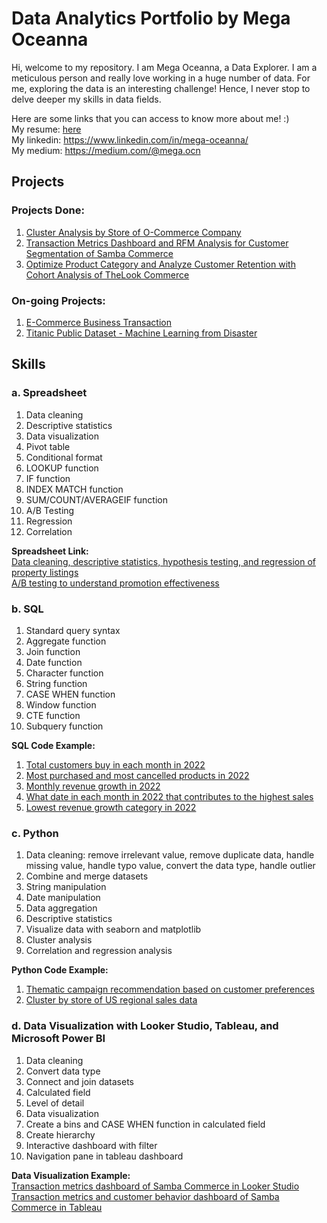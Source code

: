 # Data Analytics Portfolio by Mega Oceanna
Hi, welcome to my repository. I am Mega Oceanna, a Data Explorer. I am a meticulous person and really love working in a huge number of data. For me, exploring the data is an interesting challenge! Hence, I never stop to delve deeper my skills in data fields. 

Here are some links that you can access to know more about me! :) <br>
My resume: [here](https://drive.google.com/file/d/10Hzd_jgs7sGTjijATRH1bHT5D2Rxs3-4/view?usp=sharing) <br>
My linkedin: https://www.linkedin.com/in/mega-oceanna/ <br>
My medium: https://medium.com/@mega.ocn

## Projects
### **Projects Done:**
1. [Cluster Analysis by Store of O-Commerce Company](https://github.com/megaocn/Cluster-by-Store-of-US-Regional-Sales-Data.git)<br>
2. [Transaction Metrics Dashboard and RFM Analysis for Customer Segmentation of Samba Commerce](https://drive.google.com/file/d/1NFtvyv4QnLFOuXwiFU_E0kAi3j_eabnH/view?usp=sharing)<br>
3. [Optimize Product Category and Analyze Customer Retention with Cohort Analysis of TheLook Commerce](https://drive.google.com/file/d/1t7Fb4KL3yNHIdwjeiZlvbCqJoY2m6rRe/view?usp=sharing)<br>

### **On-going Projects:**
1. [E-Commerce Business Transaction](https://www.kaggle.com/datasets/gabrielramos87/an-online-shop-business)
2. [Titanic Public Dataset - Machine Learning from Disaster](https://www.kaggle.com/competitions/titanic/overview)

## Skills
### **a. Spreadsheet**
1. Data cleaning
2. Descriptive statistics
3. Data visualization
4. Pivot table
5. Conditional format
6. LOOKUP function
7. IF function
8. INDEX MATCH function
9. SUM/COUNT/AVERAGEIF function
10. A/B Testing
11. Regression
12. Correlation

**Spreadsheet Link:** <br>
[Data cleaning, descriptive statistics, hypothesis testing, and regression of property listings](https://docs.google.com/spreadsheets/d/1uU6VDe7P2K8FaSzbP5XX24fCDq7PfCGYbOXjETJpE2g/edit?usp=sharing) <br>
[A/B testing to understand promotion effectiveness](https://docs.google.com/spreadsheets/d/1X4UbaSHyhtWs1-u-PSOsMABph-2PLpGdRoAv0NRUC2E/edit?usp=sharing) <br>

### **b. SQL**
1. Standard query syntax
2. Aggregate function
3. Join function
4. Date function
5. Character function
6. String function
7. CASE WHEN function
8. Window function
9. CTE function
10. Subquery function

**SQL Code Example:** <br>
1. [Total customers buy in each month in 2022](https://console.cloud.google.com/bigquery?sq=113264810651:1b6f0ddba53c4043b7ef24a8857c953f)<br>
2. [Most purchased and most cancelled products in 2022](https://console.cloud.google.com/bigquery?sq=113264810651:d556319d3ba24d45a1d1c316d1ec7d3c)<br>
3. [Monthly revenue growth in 2022](https://console.cloud.google.com/bigquery?sq=113264810651:552c838296214d90ac8da9cc46ae7f60)<br>
4. [What date in each month in 2022 that contributes to the highest sales](https://console.cloud.google.com/bigquery?sq=113264810651:9fc0e9c8529a45eabecc25c198b3e462)<br>
5. [Lowest revenue growth category in 2022](https://console.cloud.google.com/bigquery?sq=113264810651:20d578b7a26b40e3a82772fb5c1b9e66)<br>

### **c. Python**
1. Data cleaning: remove irrelevant value, remove duplicate data, handle missing value, handle typo value, convert the data type, handle outlier
2. Combine and merge datasets
3. String manipulation
4. Date manipulation
5. Data aggregation
6. Descriptive statistics
7. Visualize data with seaborn and matplotlib
8. Cluster analysis
9. Correlation and regression analysis

**Python Code Example:** <br>
1. [Thematic campaign recommendation based on customer preferences](https://colab.research.google.com/drive/16HjWB7XxQAoM97qtDePay6xXQp_KAUWG#scrollTo=evk5aoKP036p)<br>
2. [Cluster by store of US regional sales data](https://colab.research.google.com/drive/1emAjF2Tvf4eKWcslHackBFyLg-JI804w?usp=sharing)

### **d. Data Visualization with Looker Studio, Tableau, and Microsoft Power BI**
1. Data cleaning
2. Convert data type
3. Connect and join datasets
4. Calculated field
5. Level of detail
6. Data visualization
7. Create a bins and CASE WHEN function in calculated field
8. Create hierarchy
9. Interactive dashboard with filter
10. Navigation pane in tableau dashboard

**Data Visualization Example:** <br>
[Transaction metrics dashboard of Samba Commerce in Looker Studio](https://lookerstudio.google.com/reporting/aab7568d-6736-468a-b15b-eeffbd70289f)<br>
[Transaction metrics and customer behavior dashboard of Samba Commerce in Tableau](https://public.tableau.com/app/profile/mega.oceanna/viz/W10W11_Mega_Oceannaxxx/Intermediate)<br>
